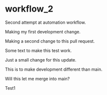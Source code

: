 # workflow_2
Second attempt at automation workflow.

Making my first development change. 

Making a second change to this pull request. 

Some text to make this test work. 

Just a small change for this update. 

This is to make development different than main. 

Will this let me merge into main?

Test1
